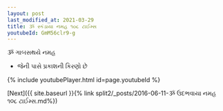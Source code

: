 ```yaml
---
layout: post
last_modified_at: 2021-03-29
title: ૐ સ્કંડાયા નમહ ૧૦૮ ટાઈમ્સ
youtubeId: GmM56clr9-g
---
```

 
 
 ૐ ગાબસથયે નમહ  
 
 -  જેની પાસે પ્રકાશની કિરણો છે 
 
  
 
  
 
 
 
 
 
 


{% include youtubePlayer.html id=page.youtubeId %}
 
[Next]({{ site.baseurl }}{% link  split2/_posts/2016-06-11-ૐ ઉદભવાયા નમહ ૧૦૮ ટાઈમ્સ.md%})
 
